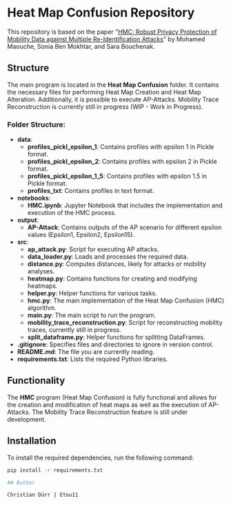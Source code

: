 # Heat Map Confusion Repository

This repository is based on the paper "[HMC: Robust Privacy Protection of Mobility Data against Multiple Re-Identification Attacks](https://hal.science/hal-01954041)" by Mohamed Maouche, Sonia Ben Mokhtar, and Sara Bouchenak.

## Structure

The main program is located in the **Heat Map Confusion** folder. It contains the necessary files for performing Heat Map Creation and Heat Map Alteration. Additionally, it is possible to execute AP-Attacks. Mobility Trace Reconstruction is currently still in progress (WIP - Work in Progress).

### Folder Structure:

- **data**:
  - **profiles_pickl_epsilon_1**: Contains profiles with epsilon 1 in Pickle format.
  - **profiles_pickl_epsilon_2**: Contains profiles with epsilon 2 in Pickle format.
  - **profiles_pickl_epsilon_1_5**: Contains profiles with epsilon 1.5 in Pickle format.
  - **profiles_txt**: Contains profiles in text format.
- **notebooks**:
  - **HMC.ipynb**: Jupyter Notebook that includes the implementation and execution of the HMC process.
- **output**:
  - **AP-Attack**: Contains outputs of the AP scenario for different epsilon values (Epsilon1, Epsilon2, Epsilon15).
- **src**:
  - **ap_attack.py**: Script for executing AP attacks.
  - **data_loader.py**: Loads and processes the required data.
  - **distance.py**: Computes distances, likely for attacks or mobility analyses.
  - **heatmap.py**: Contains functions for creating and modifying heatmaps.
  - **helper.py**: Helper functions for various tasks.
  - **hmc.py**: The main implementation of the Heat Map Confusion (HMC) algorithm.
  - **main.py**: The main script to run the program.
  - **mobility_trace_reconstruction.py**: Script for reconstructing mobility traces, currently still in progress.
  - **split_dataframe.py**: Helper functions for splitting DataFrames.
- **.gitignore**: Specifies files and directories to ignore in version control.
- **README.md**: The file you are currently reading.
- **requirements.txt**: Lists the required Python libraries.

## Functionality

The **HMC** program (Heat Map Confusion) is fully functional and allows for the creation and modification of heat maps as well as the execution of AP-Attacks. The Mobility Trace Reconstruction feature is still under development.

## Installation

To install the required dependencies, run the following command:

```bash
pip install -r requirements.txt

## Author

Christian Dürr | Etou11

